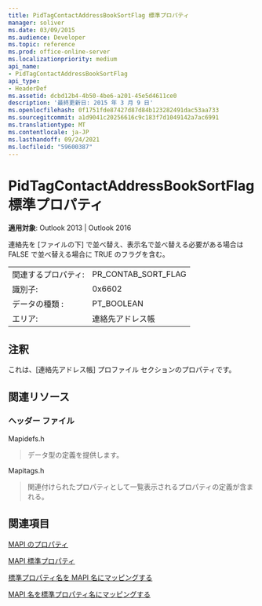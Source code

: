 ```yaml
---
title: PidTagContactAddressBookSortFlag 標準プロパティ
manager: soliver
ms.date: 03/09/2015
ms.audience: Developer
ms.topic: reference
ms.prod: office-online-server
ms.localizationpriority: medium
api_name:
- PidTagContactAddressBookSortFlag
api_type:
- HeaderDef
ms.assetid: dcbd12b4-4b50-4be6-a201-45e5d4611ce0
description: '最終更新日: 2015 年 3 月 9 日'
ms.openlocfilehash: 0f1751fde87427d87d84b123282491dac53aa733
ms.sourcegitcommit: a1d9041c20256616c9c183f7d1049142a7ac6991
ms.translationtype: MT
ms.contentlocale: ja-JP
ms.lasthandoff: 09/24/2021
ms.locfileid: "59600387"
---
```

# <a name="pidtagcontactaddressbooksortflag-canonical-property"></a>PidTagContactAddressBookSortFlag 標準プロパティ

  
  
**適用対象**: Outlook 2013 | Outlook 2016 
  
連絡先を [ファイルの下] で並べ替え、表示名で並べ替える必要がある場合は FALSE で並べ替える場合に TRUE のフラグを含む。 
  
|||
|:-----|:-----|
|関連するプロパティ:  <br/> |PR_CONTAB_SORT_FLAG  <br/> |
|識別子:  <br/> |0x6602  <br/> |
|データの種類 :   <br/> |PT_BOOLEAN  <br/> |
|エリア:  <br/> |連絡先アドレス帳  <br/> |
   
## <a name="remarks"></a>注釈

これは、[連絡先アドレス帳] プロファイル セクションのプロパティです。
  
## <a name="related-resources"></a>関連リソース

### <a name="header-files"></a>ヘッダー ファイル

Mapidefs.h
  
> データ型の定義を提供します。
    
Mapitags.h
  
> 関連付けられたプロパティとして一覧表示されるプロパティの定義が含まれる。
    
## <a name="see-also"></a>関連項目



[MAPI のプロパティ](mapi-properties.md)
  
[MAPI 標準プロパティ](mapi-canonical-properties.md)
  
[標準プロパティ名を MAPI 名にマッピングする](mapping-canonical-property-names-to-mapi-names.md)
  
[MAPI 名を標準プロパティ名にマッピングする](mapping-mapi-names-to-canonical-property-names.md)

